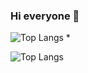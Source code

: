 
###  Hi everyone 👋
![Top Langs](https://github-readme-stats.vercel.app/api/top-langs/?username=MrtVazguen&theme=tokyonight) 
* 
 <!--



### Most used languages :rocket:
[![Anurag's GitHub stats](https://github-readme-stats.vercel.app/api/top-langs/?username=MrtVazguen)](https://github.com/MrtVazguen/github-readme-stats)

&nbsp;
&nbsp;

### View :rocket:
![Anurag's GitHub stats](https://github-readme-stats.vercel.app/api?username=mrVazguen&show_icons=true&theme=radical)
-->
![Top Langs](https://github-readme-stats.vercel.app/api/top-langs/?username=MrtVazguen&theme=tokyonight) 
